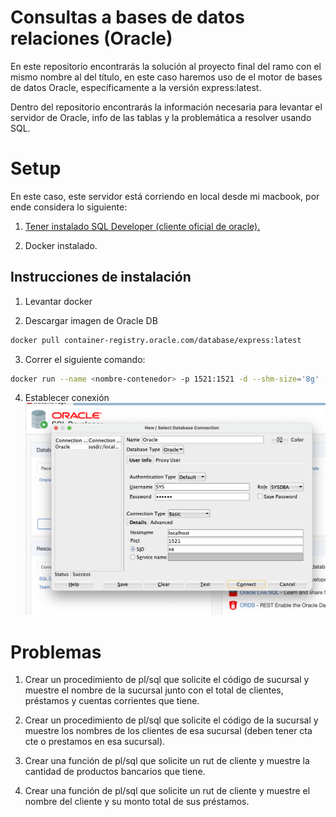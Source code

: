 # Consultas a bases de datos relaciones (Oracle)

En este repositorio encontrarás la solución al proyecto final del ramo con el mismo nombre al del título, en este caso haremos uso de el motor de bases de datos Oracle, específicamente a la versión express:latest.

Dentro del repositorio encontrarás la información necesaria para levantar el servidor de Oracle, info de las tablas y la problemática a resolver usando SQL.


# Setup

En este caso, este servidor está corriendo en local desde mi macbook, por ende considera lo siguiente:

1. [Tener instalado SQL Developer (cliente oficial de oracle).](https://www.oracle.com/database/sqldeveloper/technologies/download/)

2. Docker instalado.

## Instrucciones de instalación

1. Levantar docker

2. Descargar imagen de Oracle DB
```bash
docker pull container-registry.oracle.com/database/express:latest
```

3. Correr el siguiente comando:
```bash
docker run --name <nombre-contenedor> -p 1521:1521 -d --shm-size='8g' -e ORACLE_PWD=<contraseña> container-registry.oracle.com/database/express:latest
```

4. Establecer conexión
![login](./login-oracle.png)

# Problemas

1.	Crear un procedimiento de pl/sql que solicite el código de sucursal y muestre el nombre de la sucursal junto con el total de clientes, préstamos y cuentas corrientes que tiene.

2.	Crear un procedimiento de pl/sql que solicite el código de la sucursal y muestre los nombres de los clientes de esa sucursal (deben tener cta cte o prestamos en esa sucursal).

3.	Crear una función de pl/sql que solicite un rut de cliente y muestre la cantidad de productos bancarios que tiene.

4.	Crear una función de pl/sql que solicite un rut de cliente y muestre el nombre del cliente y su monto total de sus préstamos. 


